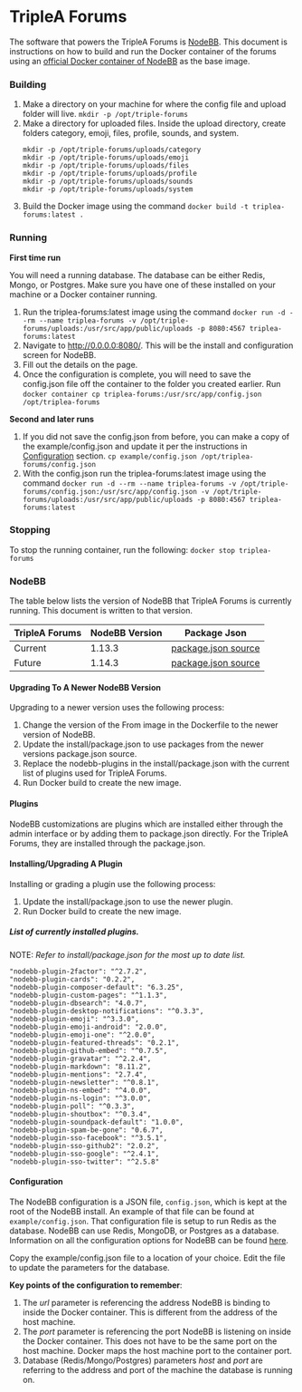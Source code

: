 # TripleA Forums

The software that powers the TripleA Forums is [NodeBB](https://github.com/NodeBB/NodeBB). 
This document is instructions on how to build and run the Docker container of the forums using an 
[official Docker container of NodeBB](https://hub.docker.com/r/nodebb/docker) as the base image.

### Building

1. Make a directory on your machine for where the config file and upload folder will live. ```mkdir -p /opt/triple-forums```
1. Make a directory for uploaded files. Inside the upload directory, create folders category, emoji, files, profile, 
sounds, and system.
    ```
    mkdir -p /opt/triple-forums/uploads/category
    mkdir -p /opt/triple-forums/uploads/emoji
    mkdir -p /opt/triple-forums/uploads/files
    mkdir -p /opt/triple-forums/uploads/profile
    mkdir -p /opt/triple-forums/uploads/sounds
    mkdir -p /opt/triple-forums/uploads/system
    ```
1. Build the Docker image using the command ```docker build -t triplea-forums:latest .```

### Running

**First time run**

You will need a running database. The database can be either Redis, Mongo, or Postgres. Make sure you have one of these
installed on your machine or a Docker container running. 

1. Run the triplea-forums:latest image using the command 
```docker run -d --rm --name triplea-forums -v /opt/triple-forums/uploads:/usr/src/app/public/uploads -p 8080:4567 triplea-forums:latest```
1. Navigate to http://0.0.0.0:8080/. This will be the install and configuration screen for NodeBB.
1. Fill out the details on the page.
1. Once the configuration is complete, you will need to save the config.json file off the container to the folder you 
created earlier. Run ```docker container cp triplea-forums:/usr/src/app/config.json /opt/triplea-forums```

**Second and later runs**

1. If you did not save the config.json from before, you can make a copy of the example/config.json 
and update it per the instructions in [Configuration](#configuration) section. 
```cp example/config.json /opt/triplea-forums/config.json```
1. With the config.json run the triplea-forums:latest image using the command 
```docker run -d --rm --name triplea-forums -v /opt/triple-forums/config.json:/usr/src/app/config.json -v /opt/triple-forums/uploads:/usr/src/app/public/uploads -p 8080:4567 triplea-forums:latest```

### Stopping

To stop the running container, run the following: ```docker stop triplea-forums```

### NodeBB

The table below lists the version of NodeBB that TripleA Forums is currently running. This document 
is written to that version.


| TripleA Forums | NodeBB Version | Package Json |
|----------------|----------------|--------------|
| Current        | 1.13.3         | [package.json source](https://github.com/NodeBB/NodeBB/blob/v1.13.3/install/package.json)|
| Future         | 1.14.3         | [package.json source](https://github.com/NodeBB/NodeBB/blob/v1.14.3/install/package.json)|

#### Upgrading To A Newer NodeBB Version

Upgrading to a newer version uses the following process:

1. Change the version of the From image in the Dockerfile to the newer version of NodeBB.
1. Update the install/package.json to use packages from the newer versions package.json source.
1. Replace the nodebb-plugins in the install/package.json with the current list of plugins used for TripleA Forums.
1. Run Docker build to create the new image.

#### Plugins  

NodeBB customizations are plugins which are installed either through the admin interface or by adding them 
to package.json directly. For the TripleA Forums, they are installed through the package.json.

#### Installing/Upgrading A Plugin

Installing or grading a plugin use the following process:

1. Update the install/package.json to use the newer plugin.
1. Run Docker build to create the new image.

##### List of currently installed plugins. 

NOTE: *Refer to install/package.json for the most up to date list.*

```
"nodebb-plugin-2factor": "^2.7.2",
"nodebb-plugin-cards": "0.2.2",
"nodebb-plugin-composer-default": "6.3.25",
"nodebb-plugin-custom-pages": "^1.1.3",
"nodebb-plugin-dbsearch": "4.0.7",
"nodebb-plugin-desktop-notifications": "^0.3.3",
"nodebb-plugin-emoji": "^3.3.0",
"nodebb-plugin-emoji-android": "2.0.0",
"nodebb-plugin-emoji-one": "^2.0.0",
"nodebb-plugin-featured-threads": "0.2.1",
"nodebb-plugin-github-embed": "^0.7.5",
"nodebb-plugin-gravatar": "^2.2.4",
"nodebb-plugin-markdown": "8.11.2",
"nodebb-plugin-mentions": "2.7.4",
"nodebb-plugin-newsletter": "^0.8.1",
"nodebb-plugin-ns-embed": "^4.0.0",
"nodebb-plugin-ns-login": "^3.0.0",
"nodebb-plugin-poll": "^0.3.3",
"nodebb-plugin-shoutbox": "^0.3.4",
"nodebb-plugin-soundpack-default": "1.0.0",
"nodebb-plugin-spam-be-gone": "0.6.7",
"nodebb-plugin-sso-facebook": "^3.5.1",
"nodebb-plugin-sso-github2": "2.0.2",
"nodebb-plugin-sso-google": "^2.4.1",
"nodebb-plugin-sso-twitter": "^2.5.8"
```    

#### Configuration

The NodeBB configuration is a JSON file, ```config.json```, which is kept at the root of the NodeBB install.
An example of that file can be found at ```example/config.json```. That configuration file is setup to run Redis 
as the database. NodeBB can use Redis, MongoDB, or Postgres as a database. Information on all the configuration 
options for NodeBB can be found [here](https://docs.nodebb.org/configuring/config/).

Copy the example/config.json file to a location of your choice. Edit the file to update the parameters for the database. 

**Key points of the configuration to remember**:

1. The *url* parameter is referencing the address NodeBB is binding to inside the Docker container. This is different 
from the address of the host machine.
1. The *port* parameter is referencing the port NodeBB is listening on inside the Docker container. This does not 
have to be the same port on the host machine. Docker maps the host machine port to the container port.  
1. Database (Redis/Mongo/Postgres) parameters *host* and *port* are referring to the address and port of the machine 
the database is running on. 
